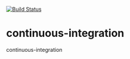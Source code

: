 [![Build Status](https://travis-ci.org/KeithChou/continuous-integration.svg?branch=master)](https://travis-ci.org/KeithChou/continuous-integration)

# continuous-integration
continuous-integration
